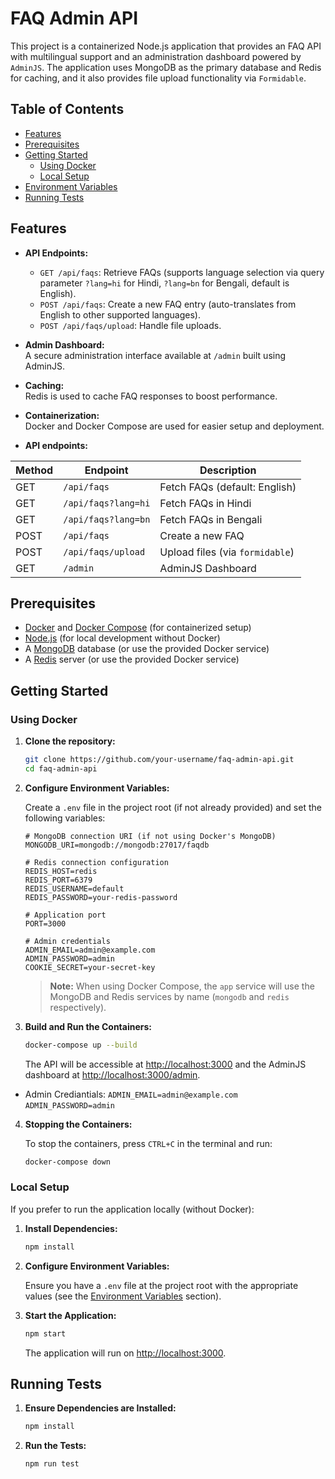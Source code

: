 # FAQ Admin API

This project is a containerized Node.js application that provides an FAQ API with multilingual support and an administration dashboard powered by `AdminJS`. The application uses MongoDB as the primary database and Redis for caching, and it also provides file upload functionality via `Formidable`.

## Table of Contents

- [Features](#features)
- [Prerequisites](#prerequisites)
- [Getting Started](#getting-started)
  - [Using Docker](#using-docker)
  - [Local Setup](#local-setup)
- [Environment Variables](#environment-variables)
- [Running Tests](#running-tests)

## Features

- **API Endpoints:**  
  - `GET /api/faqs`: Retrieve FAQs (supports language selection via query parameter `?lang=hi` for Hindi, `?lang=bn` for Bengali, default is English).
  - `POST /api/faqs`: Create a new FAQ entry (auto-translates from English to other supported languages).
  - `POST /api/faqs/upload`: Handle file uploads.

- **Admin Dashboard:**  
  A secure administration interface available at `/admin` built using AdminJS.

- **Caching:**  
  Redis is used to cache FAQ responses to boost performance.

- **Containerization:**  
  Docker and Docker Compose are used for easier setup and deployment.

- **API endpoints:**

| Method | Endpoint          | Description                     |
|--------|------------------|---------------------------------|
| GET    | `/api/faqs`      | Fetch FAQs (default: English)  |
| GET    | `/api/faqs?lang=hi` | Fetch FAQs in Hindi           |
| GET    | `/api/faqs?lang=bn` | Fetch FAQs in Bengali         |
| POST   | `/api/faqs`      | Create a new FAQ               |
| POST   | `/api/faqs/upload` | Upload files (via `formidable`) |
| GET    | `/admin`         | AdminJS Dashboard              |


## Prerequisites

- [Docker](https://docs.docker.com/get-docker/) and [Docker Compose](https://docs.docker.com/compose/install/) (for containerized setup)
- [Node.js](https://nodejs.org/) (for local development without Docker)
- A [MongoDB](https://www.mongodb.com/) database (or use the provided Docker service)
- A [Redis](https://redis.io/) server (or use the provided Docker service)

## Getting Started

### Using Docker

1. **Clone the repository:**

   ```bash
   git clone https://github.com/your-username/faq-admin-api.git
   cd faq-admin-api
   ```

2. **Configure Environment Variables:**

   Create a `.env` file in the project root (if not already provided) and set the following variables:

   ```env
   # MongoDB connection URI (if not using Docker's MongoDB)
   MONGODB_URI=mongodb://mongodb:27017/faqdb

   # Redis connection configuration
   REDIS_HOST=redis
   REDIS_PORT=6379
   REDIS_USERNAME=default
   REDIS_PASSWORD=your-redis-password

   # Application port
   PORT=3000

   # Admin credentials
   ADMIN_EMAIL=admin@example.com
   ADMIN_PASSWORD=admin
   COOKIE_SECRET=your-secret-key
   ```

   > **Note:** When using Docker Compose, the `app` service will use the MongoDB and Redis services by name (`mongodb` and `redis` respectively).

3. **Build and Run the Containers:**

   ```bash
   docker-compose up --build
   ```

   The API will be accessible at [http://localhost:3000](http://localhost:3000) and the AdminJS dashboard at [http://localhost:3000/admin](http://localhost:3000/admin).

  - Admin Crediantials:
   `ADMIN_EMAIL=admin@example.com`
   `ADMIN_PASSWORD=admin`

4. **Stopping the Containers:**

   To stop the containers, press `CTRL+C` in the terminal and run:

   ```bash
   docker-compose down
   ```

### Local Setup

If you prefer to run the application locally (without Docker):

1. **Install Dependencies:**

   ```bash
   npm install
   ```

2. **Configure Environment Variables:**

   Ensure you have a `.env` file at the project root with the appropriate values (see the [Environment Variables](#environment-variables) section).

3. **Start the Application:**

   ```bash
   npm start
   ```

   The application will run on [http://localhost:3000](http://localhost:3000).

## Running Tests

1. **Ensure Dependencies are Installed:**

   ```bash
   npm install
   ```

2. **Run the Tests:**

   ```bash
   npm run test
   ```

